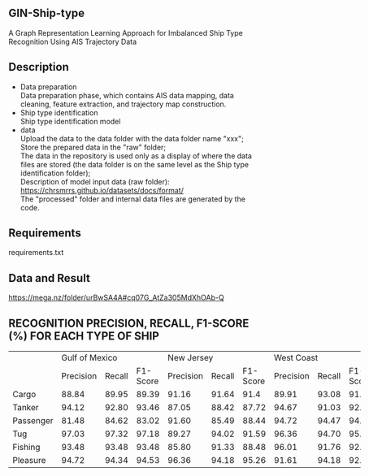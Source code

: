 ## GIN-Ship-type  
A Graph Representation Learning Approach for Imbalanced Ship Type Recognition Using AIS Trajectory Data
## Description
* Data preparation  
Data preparation phase, which contains AIS data mapping, data cleaning, feature extraction, and trajectory map construction.  
* Ship type identification  
Ship type identification model  
* data  
Upload the data to the data folder with the data folder name "xxx";  
Store the prepared data in the "raw" folder;  
The data in the repository is used only as a display of where the data files are stored (the data folder is on the same level as the Ship type identification folder);  
Description of model input data (raw folder): https://chrsmrrs.github.io/datasets/docs/format/  
The "processed" folder and internal data files are generated by the code.

## Requirements  
requirements.txt

## Data and Result 
https://mega.nz/folder/urBwSA4A#cq07G_AtZa305MdXhOAb-Q


## RECOGNITION PRECISION, RECALL, F1-SCORE (%) FOR EACH TYPE OF SHIP    

<table border=0 cellpadding=0 cellspacing=0 width=690 style='border-collapse:
 collapse;table-layout:fixed;width:520pt'>
 <col width=69 span=10 style='width:52pt'>
 <tr height=19 style='height:14.0pt'>
  <td rowspan=2 height=38 class=xl65 width=69 style='height:28.0pt;width:52pt'></td>
  <td colspan=3 class=xl65 width=207 style='width:156pt'>Gulf of Mexico</td>
  <td colspan=3 class=xl65 width=207 style='width:156pt'>New Jersey</td>
  <td colspan=3 class=xl65 width=207 style='width:156pt'>West Coast</td>
 </tr>
 <tr height=19 style='height:14.0pt'>
  <td height=19 class=xl65 style='height:14.0pt'>Precision</td>
  <td class=xl65>Recall</td>
  <td class=xl65>F1-Score</td>
  <td class=xl65>Precision</td>
  <td class=xl65>Recall</td>
  <td class=xl65>F1-Score</td>
  <td class=xl65>Precision</td>
  <td class=xl65>Recall</td>
  <td class=xl65>F1-Score</td>
 </tr>
 <tr height=19 style='height:14.0pt'>
  <td height=19 class=xl65 style='height:14.0pt'>Cargo</td>
  <td class=xl65>88.84</td>
  <td class=xl65>89.95</td>
  <td class=xl65>89.39</td>
  <td class=xl65>91.16</td>
  <td class=xl65>91.64</td>
  <td class=xl65>91.4</td>
  <td class=xl65>89.91</td>
  <td class=xl65>93.08</td>
  <td class=xl65>91.47</td>
 </tr>
 <tr height=19 style='height:14.0pt'>
  <td height=19 class=xl65 style='height:14.0pt'>Tanker</td>
  <td class=xl65>94.12</td>
  <td class=xl65>92.80</td>
  <td class=xl65>93.46</td>
  <td class=xl65>87.05</td>
  <td class=xl65>88.42</td>
  <td class=xl65>87.72</td>
  <td class=xl65>94.67</td>
  <td class=xl65>91.03</td>
  <td class=xl65>92.81</td>
 </tr>
 <tr height=19 style='height:14.0pt'>
  <td height=19 class=xl65 style='height:14.0pt'>Passenger</td>
  <td class=xl65>81.48</td>
  <td class=xl65>84.62</td>
  <td class=xl65>83.02</td>
  <td class=xl65>91.60</td>
  <td class=xl65>85.49</td>
  <td class=xl65>88.44</td>
  <td class=xl65>94.72</td>
  <td class=xl65>94.47</td>
  <td class=xl65>94.60</td>
 </tr>
 <tr height=19 style='height:14.0pt'>
  <td height=19 class=xl65 style='height:14.0pt'>Tug</td>
  <td class=xl65>97.03</td>
  <td class=xl65>97.32</td>
  <td class=xl65>97.18</td>
  <td class=xl65>89.27</td>
  <td class=xl65>94.02</td>
  <td class=xl65>91.59</td>
  <td class=xl65>96.36</td>
  <td class=xl65>94.70</td>
  <td class=xl65>95.35</td>
 </tr>
 <tr height=19 style='height:14.0pt'>
  <td height=19 class=xl65 style='height:14.0pt'>Fishing</td>
  <td class=xl65>93.48</td>
  <td class=xl65>93.48</td>
  <td class=xl65>93.48</td>
  <td class=xl65>85.80</td>
  <td class=xl65>91.33</td>
  <td class=xl65>88.48</td>
  <td class=xl65>96.01</td>
  <td class=xl65>91.76</td>
  <td class=xl65>92.15</td>
 </tr>
 <tr height=19 style='height:14.0pt'>
  <td height=19 class=xl65 style='height:14.0pt'>Pleasure</td>
  <td class=xl65>94.72</td>
  <td class=xl65>94.34</td>
  <td class=xl65>94.53</td>
  <td class=xl65>96.36</td>
  <td class=xl65>94.18</td>
  <td class=xl65>95.26</td>
  <td class=xl65>91.61</td>
  <td class=xl65>94.18</td>
  <td class=xl65>92.88</td>
 </tr>
 <![if supportMisalignedColumns]>
 <tr height=0 style='display:none'>
  <td width=69 style='width:52pt'></td>
  <td width=69 style='width:52pt'></td>
  <td width=69 style='width:52pt'></td>
  <td width=69 style='width:52pt'></td>
  <td width=69 style='width:52pt'></td>
  <td width=69 style='width:52pt'></td>
  <td width=69 style='width:52pt'></td>
  <td width=69 style='width:52pt'></td>
  <td width=69 style='width:52pt'></td>
  <td width=69 style='width:52pt'></td>
 </tr>
 <![endif]>
</table>




